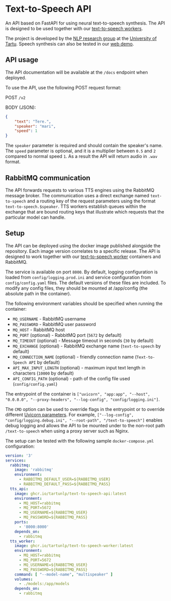 # Text-to-Speech API

An API based on FastAPI for using neural text-to-speech synthesis. The API is designed to be used together with our
[text-to-speech workers](https://github.com/TartuNLP/text-to-speech-worker).

The project is developed by the [NLP research group](https://tartunlp.ai) at the [University of Tartu](https://ut.ee).
Speech synthesis can also be tested in our [web demo](https://www.neurokone.ee/).

## API usage

The API documentation will be available at the `/docs` endpoint when deployed.

To use the API, use the following POST request format:

POST `/v2`

BODY (JSON):

```json
{
    "text": "Tere.",
    "speaker": "mari",
    "speed": 1
}
```

The `speaker` parameter is required and should contain the speaker's name. The `speed` parameter is optional,
and it is a multiplier between `0.5` and `2` compared to normal speed `1`. As a result the API will return audio
in `.wav` format.

## RabbitMQ communication

The API forwards requests to various TTS engines using the RabbitMQ message broker. The communication uses a direct
exchange named `text-to-speech` and a routing key of the request parameters using the format `text-to-speech.$speaker`.
TTS workers establish queues within the exchange that are bound routing keys that illustrate which requests that the
particular model can handle.

## Setup

The API can be deployed using the docker image published alongside the repository. Each image version correlates to
a specific release. The API is designed to work together with our
[text-to-speech worker](https://github.com/TartuNLP/text-to-speech-worker) containers and RabbitMQ.

The service is available on port `8000`. By default, logging configuration is loaded from `config/logging.prod.ini` and
service configuration from `config/config.yaml` files. The default versions of these files are included. To modify any
config files, they should be mounted at /app/config (the absolute path in the container).

The following environment variables should be specified when running the container:

- `MQ_USERNAME` - RabbitMQ username
- `MQ_PASSWORD` - RabbitMQ user password
- `MQ_HOST` - RabbitMQ host
- `MQ_PORT` (optional) - RabbitMQ port (`5672` by default)
- `MQ_TIMEOUT` (optional) - Message timeout in seconds (`30` by default)
- `MQ_EXCHANGE` (optional) - RabbitMQ exchange name (`text-to-speech` by default)
- `MQ_CONNECTION_NAME` (optional) - friendly connection name (`Text-to-Speech API` by default)
- `API_MAX_INPUT_LENGTH` (optional) - maximum input text length in characters (`10000` by default)
- `API_CONFIG_PATH` (optional) - path of the config file used (`config/config.yaml`)

The entrypoint of the container
is `["uvicorn", "app:app", "--host", "0.0.0.0", "--proxy-headers", "--log-config", "config/logging.ini"]`.

The `CMD` option can be used to override flags in the entrypoint or to override
different [Uvicorn parameters](https://www.uvicorn.org/deployment/). For example,
`["--log-config", "config/logging.debug.ini", "--root-path", "/text-to-speech"]` enables debug logging and allows the API
to be mounted under to the non-root path `/text-to-speech` when using a proxy server such as Nginx.

The setup can be tested with the following sample `docker-compose.yml` configuration:

```yaml
version: '3'
services:
  rabbitmq:
    image: 'rabbitmq'
    environment:
      - RABBITMQ_DEFAULT_USER=${RABBITMQ_USER}
      - RABBITMQ_DEFAULT_PASS=${RABBITMQ_PASS}
  tts_api:
    image: ghcr.io/tartunlp/text-to-speech-api:latest
    environment:
      - MQ_HOST=rabbitmq
      - MQ_PORT=5672
      - MQ_USERNAME=${RABBITMQ_USER}
      - MQ_PASSWORD=${RABBITMQ_PASS}
    ports:
      - '8000:8000'
    depends_on:
      - rabbitmq
  tts_worker:
    image: ghcr.io/tartunlp/text-to-speech-worker:latest
    environment:
      - MQ_HOST=rabbitmq
      - MQ_PORT=5672
      - MQ_USERNAME=${RABBITMQ_USER}
      - MQ_PASSWORD=${RABBITMQ_PASS}
    command: [ "--model-name", "multispeaker" ]
    volumes:
      - ./models:/app/models
    depends_on:
      - rabbitmq
```